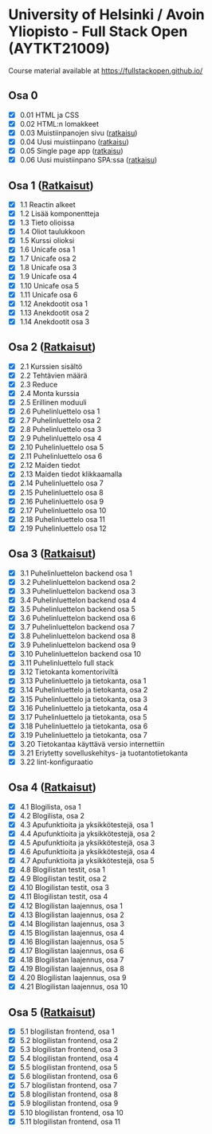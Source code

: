 # University of Helsinki / Avoin Yliopisto - Full Stack Open (AYTKT21009)

Course material available at <https://fullstackopen.github.io/>

## Osa 0

- [x] 0.01 HTML ja CSS
- [x] 0.02 HTML:n lomakkeet
- [x] 0.03 Muistiinpanojen sivu ([ratkaisu](osa0#03-muistiinpanojen-sivu))
- [x] 0.04 Uusi muistiinpano ([ratkaisu](osa0#04-uusi-muistiinpano))
- [x] 0.05 Single page app ([ratkaisu](osa0#05-single-page-app))
- [x] 0.06 Uusi muistiinpano SPA:ssa ([ratkaisu](osa0#06-uusi-muistiinpano-spassa))

## Osa 1 ([Ratkaisut](osa1))

- [x] 1.1 Reactin alkeet
- [x] 1.2 Lisää komponentteja
- [x] 1.3 Tieto olioissa
- [x] 1.4 Oliot taulukkoon
- [x] 1.5 Kurssi olioksi
- [x] 1.6 Unicafe osa 1
- [x] 1.7 Unicafe osa 2
- [x] 1.8 Unicafe osa 3
- [x] 1.9 Unicafe osa 4
- [x] 1.10 Unicafe osa 5
- [x] 1.11 Unicafe osa 6
- [x] 1.12 Anekdootit osa 1
- [x] 1.13 Anekdootit osa 2
- [x] 1.14 Anekdootit osa 3

## Osa 2 ([Ratkaisut](osa2))

- [x] 2.1 Kurssien sisältö
- [x] 2.2 Tehtävien määrä
- [x] 2.3 Reduce
- [x] 2.4 Monta kurssia
- [x] 2.5 Erillinen moduuli
- [x] 2.6 Puhelinluettelo osa 1
- [x] 2.7 Puhelinluettelo osa 2
- [x] 2.8 Puhelinluettelo osa 3
- [x] 2.9 Puhelinluettelo osa 4
- [x] 2.10 Puhelinluettelo osa 5
- [x] 2.11 Puhelinluettelo osa 6
- [x] 2.12 Maiden tiedot
- [x] 2.13 Maiden tiedot klikkaamalla
- [x] 2.14 Puhelinluettelo osa 7
- [x] 2.15 Puhelinluettelo osa 8
- [x] 2.16 Puhelinluettelo osa 9 
- [x] 2.17 Puhelinluettelo osa 10
- [x] 2.18 Puhelinluettelo osa 11
- [x] 2.19 Puhelinluettelo osa 12

## Osa 3 ([Ratkaisut](osa3))

- [x] 3.1 Puhelinluettelon backend osa 1
- [x] 3.2 Puhelinluettelon backend osa 2
- [x] 3.3 Puhelinluettelon backend osa 3
- [x] 3.4 Puhelinluettelon backend osa 4
- [x] 3.5 Puhelinluettelon backend osa 5
- [x] 3.6 Puhelinluettelon backend osa 6
- [x] 3.7 Puhelinluettelon backend osa 7
- [x] 3.8 Puhelinluettelon backend osa 8
- [x] 3.9 Puhelinluettelon backend osa 9
- [x] 3.10 Puhelinluettelon backend osa 10
- [x] 3.11 Puhelinluettelo full stack
- [x] 3.12 Tietokanta komentoriviltä
- [x] 3.13 Puhelinluettelo ja tietokanta, osa 1
- [x] 3.14 Puhelinluettelo ja tietokanta, osa 2
- [x] 3.15 Puhelinluettelo ja tietokanta, osa 3
- [x] 3.16 Puhelinluettelo ja tietokanta, osa 4
- [x] 3.17 Puhelinluettelo ja tietokanta, osa 5
- [x] 3.18 Puhelinluettelo ja tietokanta, osa 6
- [x] 3.19 Puhelinluettelo ja tietokanta, osa 7
- [x] 3.20 Tietokantaa käyttävä versio internettiin
- [x] 3.21 Eriytetty sovelluskehitys- ja tuotantotietokanta
- [x] 3.22 lint-konfiguraatio

## Osa 4 ([Ratkaisut](osa4))

- [x] 4.1 Blogilista, osa 1
- [x] 4.2 Blogilista, osa 2
- [x] 4.3 Apufunktioita ja yksikkötestejä, osa 1
- [x] 4.4 Apufunktioita ja yksikkötestejä, osa 2
- [x] 4.5 Apufunktioita ja yksikkötestejä, osa 3
- [x] 4.6 Apufunktioita ja yksikkötestejä, osa 4
- [x] 4.7 Apufunktioita ja yksikkötestejä, osa 5
- [x] 4.8 Blogilistan testit, osa 1
- [x] 4.9 Blogilistan testit, osa 2
- [x] 4.10 Blogilistan testit, osa 3
- [x] 4.11 Blogilistan testit, osa 4
- [x] 4.12 Blogilistan laajennus, osa 1
- [x] 4.13 Blogilistan laajennus, osa 2
- [x] 4.14 Blogilistan laajennus, osa 3
- [x] 4.15 Blogilistan laajennus, osa 4
- [x] 4.16 Blogilistan laajennus, osa 5
- [x] 4.17 Blogilistan laajennus, osa 6
- [x] 4.18 Blogilistan laajennus, osa 7
- [x] 4.19 Blogilistan laajennus, osa 8
- [x] 4.20 Blogilistan laajennus, osa 9
- [x] 4.21 Blogilistan laajennus, osa 10

## Osa 5 ([Ratkaisut](osa5))

- [x] 5.1 blogilistan frontend, osa 1
- [x] 5.2 blogilistan frontend, osa 2
- [x] 5.3 blogilistan frontend, osa 3
- [x] 5.4 blogilistan frontend, osa 4
- [x] 5.5 blogilistan frontend, osa 5
- [x] 5.6 blogilistan frontend, osa 6
- [x] 5.7 blogilistan frontend, osa 7
- [x] 5.8 blogilistan frontend, osa 8
- [x] 5.9 blogilistan frontend, osa 9
- [x] 5.10 blogilistan frontend, osa 10
- [x] 5.11 blogilistan frontend, osa 11
